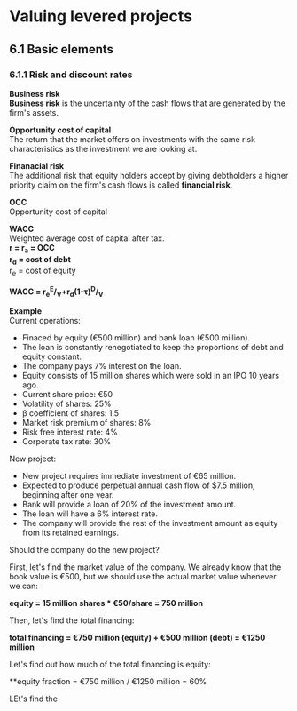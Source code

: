 # Valuing levered projects

## 6.1 Basic elements

### 6.1.1 Risk and discount rates

**Business risk**\
**Business risk** is the uncertainty of the cash flows that are generated by the firm's assets.

**Opportunity cost of capital**\
The return that the market offers on investments with the same risk characteristics as the investment we are looking at.

**Finanacial risk**\
The additional risk that equity holders accept by giving debtholders a higher priority claim on the firm's cash flows is called **financial risk**.

**OCC**\
Opportunity cost of capital

**WACC**\
Weighted average cost of capital after tax.\
**r = r<sub>a</sub> = OCC**\
**r<sub>d</sub> = cost of debt**\
r<sub>e</sub> = cost of equity

**WACC = r<sub>e</sub><sup>E</sup>/<sub>V</sub>+r<sub>d</sub>(1-τ)<sup>D</sup>/<sub>V</sub>**

**Example**\
Current operations:
- Finaced by equity (€500 million) and bank loan (€500 million).
- The loan is constantly renegotiated to keep the proportions of debt and equity constant.
- The company pays 7% interest on the loan.
- Equity consists of 15 million shares which were sold in an IPO 10 years ago.
- Current share price: €50
- Volatility of shares: 25%
- β coefficient of shares: 1.5
- Market risk premium of shares: 8%
- Risk free interest rate: 4%
- Corporate tax rate: 30%

New project:
- New project requires immediate investment of €65 million.
- Expected to produce perpetual annual cash flow of $7.5 million, beginning after one year.
- Bank will provide a loan of 20% of the investment amount.
- The loan will have a 6% interest rate.
- The company will provide the rest of the investment amount as equity from its retained earnings.

Should the company do the new project?

First, let's find the market value of the company. We already know that the book value is €500, but we should use the actual market value whenever we can:

**equity = 15 million shares * €50/share = 750 million**

Then, let's find the total financing:

**total financing = €750 million (equity) + €500 million (debt) = €1250 million**

Let's find out how much of the total financing is equity:

**equity fraction = €750 million / €1250 million = 60%

LEt's find the 